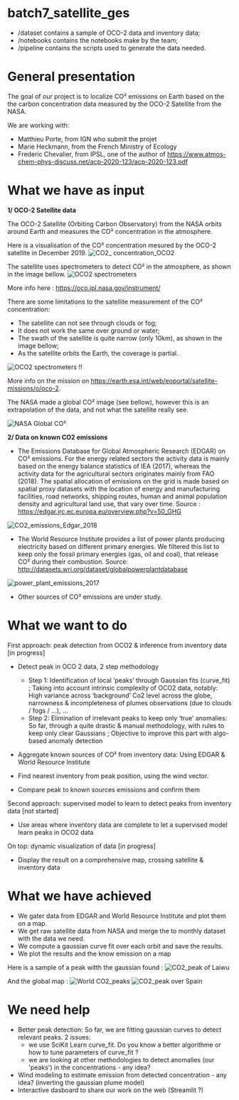 # batch7_satellite_ges

* /dataset contains a sample of OCO-2 data and inventory data;
* /notebooks contains the notebooks make by the team;
* /pipeline contains the scripts used to generate the data needed.

# General presentation

The goal of our project is to localize CO² emissions on Earth based on the the carbon concentration data measured by the OCO-2 Satellite from the NASA. 

We are working with:
- Matthieu Porte, from IGN who submit the projet
- Marie Heckmann, from the French Ministry of Ecology
- Frederic Chevalier, from IPSL, one of the author of <https://www.atmos-chem-phys-discuss.net/acp-2020-123/acp-2020-123.pdf>

# What we have as input

**1/ OCO-2 Satellite data**

The OCO-2 Satellite (Orbiting Carbon Observatory) from the NASA orbits around Earth and measures the CO² concentration in the atmosphere.  

Here is a visualisation of the CO² concentration mesured by the OCO-2 satellite in December 2019. 
![CO2_ concentration_OCO2](https://user-images.githubusercontent.com/61688979/79854803-4c012f80-83ca-11ea-921e-49dcbf55440f.PNG)

The satellite uses spectrometers to detect CO² in the atmosphere, as shown in the image bellow. 
![OCO2 spectrometers](https://oco.jpl.nasa.gov/media/uploads/2019/05/07/oco_column.jpg)

More info here : <https://oco.jpl.nasa.gov/instrument/>

There are some limitations to the satellite measurement of the CO² concentration:
- The satellite can not see through clouds or fog;
- It does not work the same over ground or water;
- The swath of the satellite is quite narrow (only 10km), as shown in the image bellow; 
- As the satellite orbits the Earth, the coverage is partial.

![OCO2 spectrometers](https://scx1.b-cdn.net/csz/news/800/2020/3-nasasatellit.jpg)
!!

More info on the mission on <https://earth.esa.int/web/eoportal/satellite-missions/o/oco-2>.

The NASA made a global CO² image (see bellow), however this is an extrapolation of the data, and not what the satellite really see.

![NASA Global CO²](https://www.jpl.nasa.gov/images/oco/20090219/sinks-browse.jpg)

**2/ Data on known CO2 emissions**

- The Emissions Database for Global Atmospheric Research (EDGAR) on CO² emissions. For the energy related sectors the activity data is mainly based on the energy balance statistics of IEA (2017), whereas the activity data for the agricultural sectors originates mainly from FAO (2018). The spatial allocation of emissions on the grid is made based on spatial proxy datasets with the location of energy and manufacturing facilities, road networks, shipping routes, human and animal population density and agricultural land use, that vary over time. 
Source : https://edgar.jrc.ec.europa.eu/overview.php?v=50_GHG

![CO2_emissions_Edgar_2018](https://user-images.githubusercontent.com/61688979/79775474-9637d180-8334-11ea-9712-274a11356aea.PNG)

- The World Resource Institute provides a list of power plants producing electricity based on different primary energies. We filtered this list to keep only the fossil primary energies (gas, oil and coal), that release CO² during their combustion.
Source: http://datasets.wri.org/dataset/globalpowerplantdatabase

![power_plant_emissions_2017](https://user-images.githubusercontent.com/61688979/79775550-b5366380-8334-11ea-9587-8d42b241160e.PNG)

- Other sources of CO² emissions are under study. 

# What we want to do


First approach: peak detection from OCO2 & inference from inventory data [in progress]

- Detect peak in OCO 2 data, 2 step methodology
	- Step 1: Identification of local ‘peaks’ through Gaussian fits (curve_fit) ; Taking into account intrinsic complexity of OCO2 data, notably: High variance across ‘background’ Co2 level across the globe, narrowness & incompleteness of plumes observations (due to clouds / fogs / …), ...
	- Step 2: Elimination of irrelevant peaks to keep only ‘true’ anomalies: So far, through a quite drastic & manual methodology, with rules to keep only clear Gaussians ; Objective to improve this part with algo-based anomaly detection 

- Aggregate known sources of CO² from inventory data: Using EDGAR & World Resource Institute

- Find nearest inventory from peak position, using the wind vector.

- Compare peak to known sources emissions and confirm them

Second approach: supervised model to learn to detect peaks from inventory data [not started]
- Use areas where inventory data are complete to let a supervised model learn peaks in OCO2 data

On top: dynamic visualization of data [in progress]
- Display the result on a comprehensive map, crossing satellite & inventory data

# What we have achieved

 - We gater data from EDGAR and World Resource Institute and plot them on a map.
 - We get raw satellite data from NASA and merge the to monthly dataset with the data we need.
 - We compute a gaussian curve fit over each orbit and save the results.
 - We plot the results and the know emission on a map

Here is a sample of a peak witth the gaussian found :
![CO2_peak of Laiwu](https://github.com/dataforgoodfr/batch7_satellite_ges/raw/master/image.png)

And the global map :
![World CO2_peaks](https://github.com/dataforgoodfr/batch7_satellite_ges/raw/master/map-dark.png)
![CO2_peak over Spain](https://github.com/dataforgoodfr/batch7_satellite_ges/raw/master/map-dark-orbit.png)


# We need help

- Better peak detection: So far, we are fitting gaussian curves to detect relevant peaks. 2 issues:
    - we use SciKit Learn curve_fit. Do you know a better algorithme or how to tune parameters of curve_fit ?
    - we are looking at other methodologies to detect anomalies (our 'peaks') in the concentrations  - any idea? 
- Wind modeling to estimate emission from detected concentration - any idea? (inverting the gaussian plume model)
- Interactive dasboard to share our work on the web (Streamlit ?)
